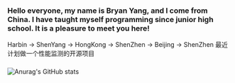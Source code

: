 ### Hello everyone, my name is Bryan Yang, and I come from China. I have taught myself programming since junior high school. It is a pleasure to meet you here!
Harbin -> ShenYang -> HongKong -> ShenZhen -> Beijing -> ShenZhen 
最近计划做一个性能监测的开源项目
### 
![Anurag's GitHub stats](https://github-readme-stats.vercel.app/api?username=DaZuiZui&count_private=true)

